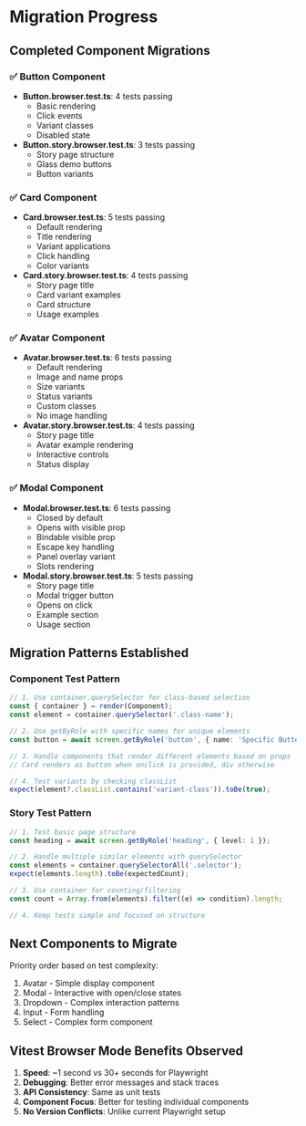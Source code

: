 # Migration Progress

## Completed Component Migrations

### ✅ Button Component

- **Button.browser.test.ts**: 4 tests passing
  - Basic rendering
  - Click events
  - Variant classes
  - Disabled state
- **Button.story.browser.test.ts**: 3 tests passing
  - Story page structure
  - Glass demo buttons
  - Button variants

### ✅ Card Component

- **Card.browser.test.ts**: 5 tests passing
  - Default rendering
  - Title rendering
  - Variant applications
  - Click handling
  - Color variants
- **Card.story.browser.test.ts**: 4 tests passing
  - Story page title
  - Card variant examples
  - Card structure
  - Usage examples

### ✅ Avatar Component

- **Avatar.browser.test.ts**: 6 tests passing
  - Default rendering
  - Image and name props
  - Size variants
  - Status variants
  - Custom classes
  - No image handling
- **Avatar.story.browser.test.ts**: 4 tests passing
  - Story page title
  - Avatar example rendering
  - Interactive controls
  - Status display

### ✅ Modal Component

- **Modal.browser.test.ts**: 6 tests passing
  - Closed by default
  - Opens with visible prop
  - Bindable visible prop
  - Escape key handling
  - Panel overlay variant
  - Slots rendering
- **Modal.story.browser.test.ts**: 5 tests passing
  - Story page title
  - Modal trigger button
  - Opens on click
  - Example section
  - Usage section

## Migration Patterns Established

### Component Test Pattern

```typescript
// 1. Use container.querySelector for class-based selection
const { container } = render(Component);
const element = container.querySelector('.class-name');

// 2. Use getByRole with specific names for unique elements
const button = await screen.getByRole('button', { name: 'Specific Button' });

// 3. Handle components that render different elements based on props
// Card renders as button when onclick is provided, div otherwise

// 4. Test variants by checking classList
expect(element?.classList.contains('variant-class')).toBe(true);
```

### Story Test Pattern

```typescript
// 1. Test basic page structure
const heading = await screen.getByRole('heading', { level: 1 });

// 2. Handle multiple similar elements with querySelector
const elements = container.querySelectorAll('.selector');
expect(elements.length).toBe(expectedCount);

// 3. Use container for counting/filtering
const count = Array.from(elements).filter((e) => condition).length;

// 4. Keep tests simple and focused on structure
```

## Next Components to Migrate

Priority order based on test complexity:

1. Avatar - Simple display component
2. Modal - Interactive with open/close states
3. Dropdown - Complex interaction patterns
4. Input - Form handling
5. Select - Complex form component

## Vitest Browser Mode Benefits Observed

1. **Speed**: ~1 second vs 30+ seconds for Playwright
2. **Debugging**: Better error messages and stack traces
3. **API Consistency**: Same as unit tests
4. **Component Focus**: Better for testing individual components
5. **No Version Conflicts**: Unlike current Playwright setup
